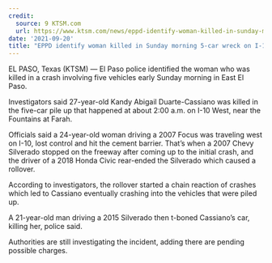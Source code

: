 ```yaml
---
credit:
  source: 9 KTSM.com
  url: https://www.ktsm.com/news/eppd-identify-woman-killed-in-sunday-morning-5-car-wreck-on-i-10/
date: '2021-09-20'
title: "EPPD identify woman killed in Sunday morning 5-car wreck on I-10"
---
```

EL PASO, Texas (KTSM) — El Paso police identified the woman who was killed in a crash involving five vehicles early Sunday morning in East El Paso.

Investigators said 27-year-old Kandy Abigail Duarte-Cassiano was killed in the five-car pile up that happened at about 2:00 a.m. on I-10 West, near the Fountains at Farah.

Officials said a 24-year-old woman driving a 2007 Focus was traveling west on I-10, lost control and hit the cement barrier. That’s when a 2007 Chevy Silverado stopped on the freeway after coming up to the initial crash, and the driver of a 2018 Honda Civic rear-ended the Silverado which caused a rollover.

According to investigators, the rollover started a chain reaction of crashes which led to Cassiano eventually crashing into the vehicles that were piled up.

A 21-year-old man driving a 2015 Silverado then t-boned Cassiano’s car, killing her, police said.

Authorities are still investigating the incident, adding there are pending possible charges.
